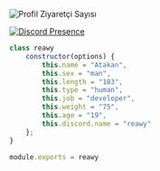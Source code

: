 ![Profil Ziyaretçi Sayısı](https://hit.yhype.me/github/profile?user_id=reawyxd)



[![Discord Presence](https://lanyard-profile-readme.vercel.app/api/391938117919047680?hideDiscrim=true)](https://discord.com/users/391938117919047680)








```js
class reawy
    constructor(options) {
        this.name = "Atakan",
        this.sex = "man",
        this.length = "183",
        this.type = "human",
        this.job = "developer",
        this.weight = "75",
        this.age = "19",
        this.discord.name = "reawy"
    };
}

module.exports = reawy
